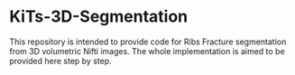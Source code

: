 # KiTs-3D-Segmentation
This repository is intended to provide code for Ribs Fracture segmentation from 3D volumetric Nifti images. The whole implementation is aimed to be provided here step by step.

